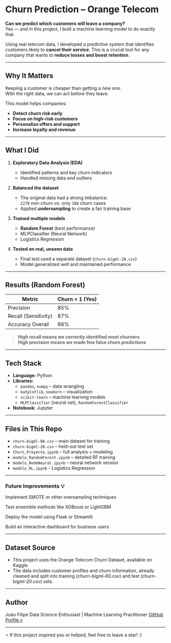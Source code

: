 # Churn Prediction – Orange Telecom

**Can we predict which customers will leave a company?**  
Yes — and in this project, I built a machine learning model to do exactly that.

Using real telecom data, I developed a predictive system that identifies customers likely to **cancel their service**. This is a crucial tool for any company that wants to **reduce losses and boost retention**.

---

## Why It Matters

Keeping a customer is cheaper than getting a new one.  
With the right data, we can act before they leave.

This model helps companies:
- **Detect churn risk early**
- **Focus on high-risk customers**
- **Personalize offers and support**
- **Increase loyalty and revenue**

---

## What I Did

1. **Exploratory Data Analysis (EDA)**  
   - Identified patterns and key churn indicators  
   - Handled missing data and outliers

2. **Balanced the dataset**  
   - The original data had a strong imbalance:  
     `2278` non-churn vs. only `388` churn cases  
   - Applied **undersampling** to create a fair training base

3. **Trained multiple models**
   - **Random Forest** (best performance)
   - MLPClassifier (Neural Network)
   - Logistics Regression 

4. **Tested on real, unseen data**
   - Final test used a separate dataset (`churn-bigml-20.csv`)  
   - Model generalized well and maintained performance

---

## Results (Random Forest)

| Metric            | Churn = 1 (Yes) |
|-------------------|-----------------|
| Precision         | 85%             |
| Recall (Sensitivity) | 87%          |
| Accuracy Overall  | 86%             |

> **High recall means we correctly identified most churners**  
> **High precision means we made few false churn predictions**

---

## Tech Stack

- **Language:** Python  
- **Libraries:**  
  - `pandas`, `numpy` – data wrangling  
  - `matplotlib`, `seaborn` – visualization  
  - `scikit-learn` – machine learning models  
  - `MLPClassifier` (neural net), `RandomForestClassifier`  
- **Notebook:** Jupyter

---

## Files in This Repo

- `churn-bigml-80.csv` – main dataset for training
- `churn-bigml-20.csv` – held-out test set
- `Churn_Proyecto.ipynb` – full analysis + modeling
- `modelo_RandomForest.ipynb` – detailed RF training
- `modelo_RedeNeural.ipynb` – neural network version
- `modelo_RL.ipynb` - Logistics Regression 

---

### Future Improvements 💡 
Implement SMOTE or other oversampling techniques

Test ensemble methods like XGBoost or LightGBM

Deploy the model using Flask or Streamlit

Build an interactive dashboard for business users

---

## Dataset Source

- This project uses the Orange Telecom Churn Dataset, available on Kaggle.
- The data includes customer profiles and churn information, already cleaned and split into training (churn-bigml-80.csv) and test (churn-bigml-20.csv) sets.

---

## Author

João Filipe
Data Science Enthusiast | Machine Learning Practitioner 
[GitHub Profile »](https://github.com/Joao-Filipe3)

---

⭐ If this project inspired you or helped, feel free to leave a star! :)
